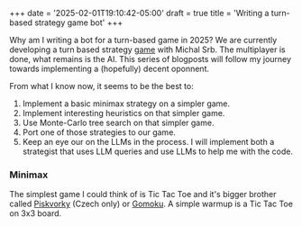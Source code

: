 +++
date = '2025-02-01T19:10:42-05:00'
draft = true
title = 'Writing a turn-based strategy game bot'
+++

Why am I writing a bot for a turn-based game in 2025? 
We are currently developing a turn based strategy [game](https://martians-nine.vercel.app) with Michal Srb. The multiplayer is done, what remains is the AI. This series of blogposts will follow my journey towards implementing a (hopefully) decent oponnent. 

From what I know now, it seems to be the best to:
1) Implement a basic minimax strategy on a simpler game.
2) Implement interesting heuristics on that simpler game. 
3) Use Monte-Carlo tree search on that simpler game.
4) Port one of those strategies to our game.
5) Keep an eye our on the LLMs in the process. I will implement both a strategist that uses LLM queries and use LLMs to help me with the code. 

### Minimax
The simplest game I could think of is Tic Tac Toe and it's bigger brother called [Piskvorky](https://cs.wikipedia.org/wiki/Piškvorky) (Czech only) or [Gomoku](https://en.wikipedia.org/wiki/Gomoku). A simple warmup is a Tic Tac Toe on 3x3 board. 


